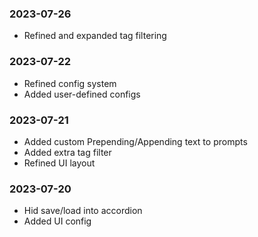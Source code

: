 ### 2023-07-26

* Refined and expanded tag filtering

### 2023-07-22

* Refined config system
* Added user-defined configs

### 2023-07-21

* Added custom Prepending/Appending text to prompts
* Added extra tag filter
* Refined UI layout

### 2023-07-20

* Hid save/load into accordion
* Added UI config
